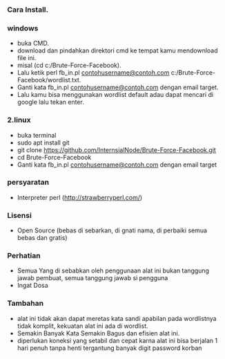### Cara Install.
### windows
* buka CMD.
* download dan pindahkan direktori cmd ke tempat kamu mendownload file ini.
* misal (cd c:/Brute-Force-Facebook).
* Lalu ketik perl fb_in.pl contohusername@contoh.com c:/Brute-Force-Facebook/wordlist.txt.
* Ganti kata fb_in.pl contohusername@contoh.com dengan email target.
* Lalu kamu bisa menggunakan wordlist default adau dapat mencari di google lalu tekan enter.
  
### 2.linux
* buka terminal
* sudo apt install git
* git clone https://github.com/InternsialNode/Brute-Force-Facebook.git
* cd Brute-Force-Facebook
* Ganti kata fb_in.pl contohusername@contoh.com dengan email target
  

### persyaratan
* Interpreter perl (http://strawberryperl.com/)


### Lisensi
* Open Source (bebas di sebarkan, di gnati nama, di perbaiki semua bebas dan gratis)


### Perhatian
* Semua Yang di sebabkan oleh penggunaan alat ini bukan tanggung jawab pembuat, semua tanggung jawab si pengguna
* Ingat Dosa

### Tambahan
* alat ini tidak akan dapat meretas kata sandi apabilan pada wordlistnya tidak komplit, kekuatan alat ini ada di wordlist.
* Semakin Banyak Kata Semakin Bagus dan efisien alat ini.
* diperlukan koneksi yang setabil dan cepat karna alat ini bisa berjalan 1 hari penuh tanpa henti tergantung banyak digit password korban

